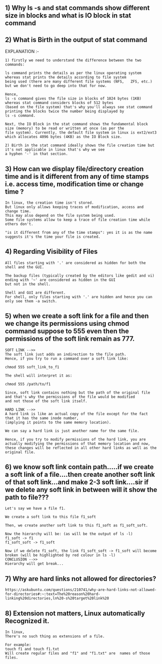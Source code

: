 ## 1) Why ls -s and stat commands show different size in blocks and what is IO block in stat command

## 2) What is Birth in the output of stat command

EXPLANATION :-

    1) firstly we need to understand the difference between the two commands:

    ls command prints the details as per the linux operating system whereas stat prints the details according to file system 
    being used (there are many different file systems (NFS,   ZFS, etc.) but we don't need to go deep into that for now.

    Hence,
    ls -s command gives the file size in blocks of 1024 bytes (1KB) whereas stat command considers blocks of 512 bytes 
    (based on the file system) that's why you'll always see stat command printing the blocks twice the number being displayed by 
    ls -s command.

    Next, the IO Block in the stat command shows the fundamental block size (memory) to be read or written at once (as per the
    file system). Currently, the default file system in linux is ext2/ext3 which allocates 4096 bytes (4KB) as the IO Block size.

    2) Birth in the stat command ideally shows the file creation time but it's not applicable in linux that's why we see 
    a hyphen '-' in that section.
    
## 3) How can we display file/directory creation time and is it different from any of time stamps i.e. access time, modification time or change time ?

    In linux, the creation time isn't stored.
    But linux only allows keeping traces of modification, access and change time.
    This may also depend on the file system being used.
    Some file systems allow to keep a trace of file creation time while others don't.

    "is it different from any of the time stamps": yes it is as the name suggests it's the time your file is created.

## 4) Regarding Visibility of Files

    All files starting with '.' are considered as hidden for both the shell and the GUI.
    
    The backup files (typically created by the editors like gedit and vi) ending with '~' are considered as hidden in the GUI 
    but not in the shell.
    
    Shell and GUI are different.
    For shell, only files starting with '.' are hidden and hence you can only see them -a switch.
    
## 5) when we create a soft link for a file and then we change its permissions using chmod command suppose to 555 even then the permissions of the soft link remain as 777.

    SOFT LINK -->>
    The soft link just adds an indirection to the file path.
    Hence, if you try to run a command over a soft link like:

    chmod 555 soft_link_to_f1

    The shell will interpret it as:

    chmod 555 /path/to/f1

    Since, soft link contains nothing but the path of the original file and that's why the permissions of the file would be modified 
    and not those of the soft link itself.
    
    HARD LINK -->>
    A hard link is like an actual copy of the file except for the fact that it has the same inode number,
    (implying it points to the same memory location).

    We can say a hard link is just another name for the same file.

    Hence, if you try to modify permissions of the hard link, you are actually modifying the permissions of that memory location and now, 
    these changes will be reflected in all other hard links as well as the original file.
   
## 6) we know soft link contain path.....if we create a soft link of a file....then create another soft link of that soft link...and make 2-3 soft link....sir if we delete any soft link in between will it show the path to file???
    
    Let's say we have a file f1.

    We create a soft link to this file f1_soft

    Then, we create another soft link to this f1_soft as f1_soft_soft.

    Now the hierarchy will be: (as will be the output of ls -l)
    f1_soft -> f1
    f1_soft_soft -> f1_soft

    Now if we delete f1_soft, the link f1_soft_soft -> f1_soft will become broken (will be highlighted by red colour in ls -l)   
    CONCLUSION -->>
    Hierarchy will get break...
    
## 7) Why are hard links not allowed for directories?

    https://askubuntu.com/questions/210741/why-are-hard-links-not-allowed-for-directories#:~:text=The%20reason%20hard-linking%20directories,ln%20-s%20target%20link%20

## 8) Extension not matters, Linux automatically Recognized it.
    In linux,
    There's no such thing as extensions of a file.

    For example:
    touch f1 and touch f1.txt
    Will create regular files and "f1" and "f1.txt" are  names of those files.











